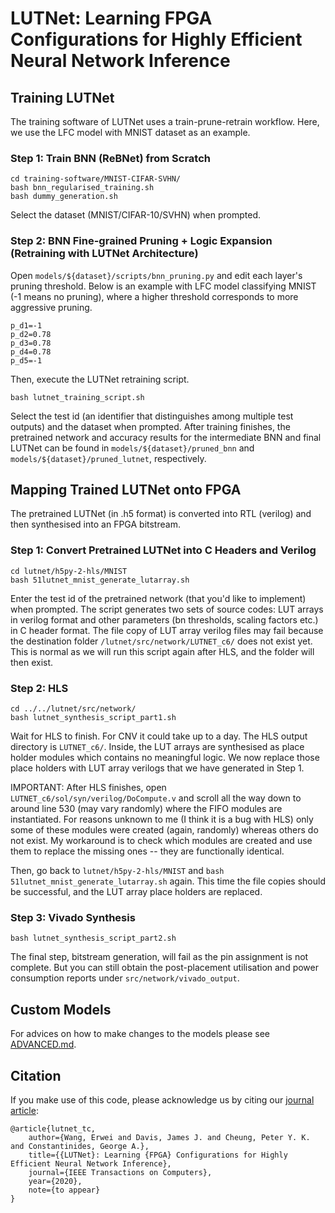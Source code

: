 # LUTNet: Learning FPGA Configurations for Highly Efficient Neural Network Inference

## Training LUTNet

The training software of LUTNet uses a train-prune-retrain workflow. 
Here, we use the LFC model with MNIST dataset as an example.

### Step 1: Train BNN (ReBNet) from Scratch

```
cd training-software/MNIST-CIFAR-SVHN/
bash bnn_regularised_training.sh
bash dummy_generation.sh
```

Select the dataset (MNIST/CIFAR-10/SVHN) when prompted.

### Step 2: BNN Fine-grained Pruning + Logic Expansion (Retraining with LUTNet Architecture)

Open `models/${dataset}/scripts/bnn_pruning.py` and edit each layer's pruning threshold. Below is an example with LFC model classifying MNIST (-1 means no pruning), where a higher threshold corresponds to more aggressive pruning.

```
p_d1=-1
p_d2=0.78
p_d3=0.78
p_d4=0.78
p_d5=-1
```
Then, execute the LUTNet retraining script.

```
bash lutnet_training_script.sh
```

Select the test id (an identifier that distinguishes among multiple test outputs) and the dataset when prompted. After training finishes, the pretrained network and accuracy results for the intermediate BNN and final LUTNet can be found in `models/${dataset}/pruned_bnn` and `models/${dataset}/pruned_lutnet`, respectively.

## Mapping Trained LUTNet onto FPGA

The pretrained LUTNet (in .h5 format) is converted into RTL (verilog) and then synthesised into an FPGA bitstream.

### Step 1: Convert Pretrained LUTNet into C Headers and Verilog

```
cd lutnet/h5py-2-hls/MNIST
bash 51lutnet_mnist_generate_lutarray.sh
```
Enter the test id of the pretrained network (that you'd like to implement) when prompted.
The script generates two sets of source codes: LUT arrays in verilog format and other parameters (bn thresholds, scaling factors etc.) in C header format.
The file copy of LUT array verilog files may fail because the destination folder `/lutnet/src/network/LUTNET_c6/` does not exist yet.
This is normal as we will run this script again after HLS, and the folder will then exist.

### Step 2: HLS

```
cd ../../lutnet/src/network/
bash lutnet_synthesis_script_part1.sh
```
Wait for HLS to finish. 
For CNV it could take up to a day.
The HLS output directory is `LUTNET_c6/`.
Inside, the LUT arrays are synthesised as place holder modules which contains no meaningful logic.
We now replace those place holders with LUT array verilogs that we have generated in Step 1.

IMPORTANT: After HLS finishes, open `LUTNET_c6/sol/syn/verilog/DoCompute.v` and scroll all the way down to around line 530 (may vary randomly) where the FIFO modules are instantiated.
For reasons unknown to me (I think it is a bug with HLS) only some of these modules were created (again, randomly) whereas others do not exist.
My workaround is to check which modules are created and use them to replace the missing ones -- they are functionally identical.

Then, go back to `lutnet/h5py-2-hls/MNIST` and `bash 51lutnet_mnist_generate_lutarray.sh` again.
This time the file copies should be successful, and the LUT array place holders are replaced.

### Step 3: Vivado Synthesis

```
bash lutnet_synthesis_script_part2.sh
```

The final step, bitstream generation, will fail as the pin assignment is not complete.
But you can still obtain the post-placement utilisation and power consumption reports under `src/network/vivado_output`.

## Custom Models

For advices on how to make changes to the models please see [ADVANCED.md](ADVANCED.md).

## Citation

If you make use of this code, please acknowledge us by citing our [journal article](https://arxiv.org/abs/1910.12625):

	@article{lutnet_tc,
		author={Wang, Erwei and Davis, James J. and Cheung, Peter Y. K. and Constantinides, George A.},
		title={{LUTNet}: Learning {FPGA} Configurations for Highly Efficient Neural Network Inference},
		journal={IEEE Transactions on Computers},
		year={2020},
		note={to appear}
	}
